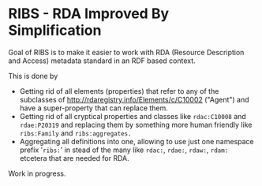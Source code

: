 # RIBS - RDA Improved By Simplification

Goal of RIBS is to make it easier to work with RDA (Resource Description and Access) metadata standard in an RDF based context.

This is done by

* Getting rid of all elements (properties) that refer to any of the subclasses of <http://rdaregistry.info/Elements/c/C10002> ("Agent") and have a super-property that can replace them.
* Getting rid of all cryptical properties and classes like `rdac:C10008` and `rdae:P20319` and replacing them by something more human friendly like `ribs:Family` and `ribs:aggregates.`
* Aggregating all definitions into one, allowing to use just one namespace prefix '`ribs:`' in stead of the many like `rdac:`, `rdae:`, `rdaw:`, `rdam:` etcetera that are needed for RDA. 



Work in progress.